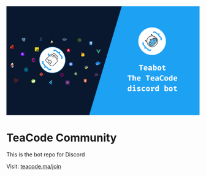 <img src="assets/teabot-cover.png" />

# TeaCode Community

This is the bot repo for Discord

Visit: [teacode.ma/join](https://teacode.ma/join)
